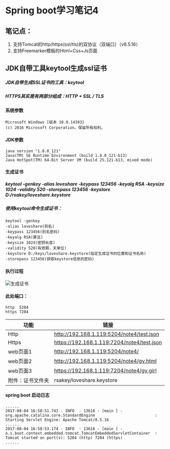 Spring boot学习笔记4
============================
## 笔记点：
1. 支持Tomcat的http/https(ssl/tls)的双协议（双端口）（v8.5.16）
2. 支持Freemarker模板的Html+Css+Js页面
## JDK自带工具keytool生成ssl证书
##### JDK自带生成SSL证书的工具：keytool
##### HTTPS其实是有两部分组成：HTTP + SSL / TLS
#### 系统参数
```
Microsoft Windows [版本 10.0.14393]
(c) 2016 Microsoft Corporation。保留所有权利。
```
#### JDK参数
```
java version "1.8.0_121"
Java(TM) SE Runtime Environment (build 1.8.0_121-b13)
Java HotSpot(TM) 64-Bit Server VM (build 25.121-b13, mixed mode)
```
#### 生成证书
##### keytool -genkey -alias loveshare -keypass 123456 -keyalg RSA -keysize 1024 -validity 520 -storepass 123456 -keystore D:/rsakey/loveshare.keystore
##### 使用keytool命令生成证书：
```
keytool -genkey 
-alias loveshare(别名) 
-keypass 123456(别名密码) 
-keyalg RSA(算法) 
-keysize 1024(密钥长度) 
-validity 520(有效期，天单位) 
-keystore D:/keys/loveshare.keystore(指定生成证书的位置和证书名称) 
-storepass 123456(获取keystore信息的密码)
```
#### 执行过程
![生成证书](http://loveshare.oss-cn-shanghai.aliyuncs.com/universal/image/github/jdk-keytool.jpg)
#### 此处端口：
```
http  5204
https 7204
```

|功能|链接|
|---|---|
|Http|http://192.168.1.119:5204/note4/test.json|
|Https|https://192.168.1.119:7204/note4/test.json|
|web页面1|http://192.168.1.119:5204/note4/|
|web页面2|http://192.168.1.119:5204/note4/gy.html|
|web页面3|https://192.168.1.119:7204/note4/gy.girl|
|附件：证书文件夹|rsakey/loveshare.keystore|

#### spring boot 启动日志
```
......
2017-08-04 16:58:51.743 - INFO  - 13616 - [main ] - org.apache.catalina.core.StandardEngine                          : Starting Servlet Engine: Apache Tomcat/8.5.16
......
2017-08-04 16:58:53.174 - INFO  - 13616 - [main ] - o.s.boot.context.embedded.tomcat.TomcatEmbeddedServletContainer  : Tomcat started on port(s): 5204 (http) 7204 (https)
......
```
